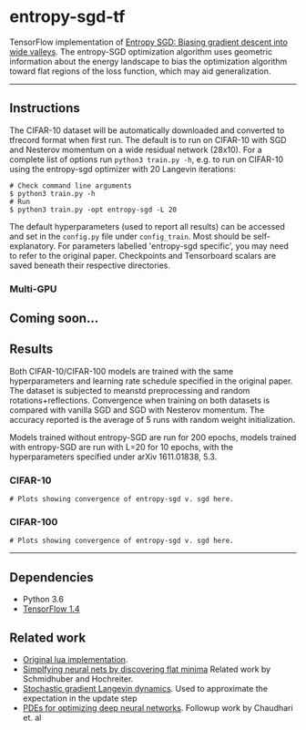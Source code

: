 # entropy-sgd-tf

TensorFlow implementation of [Entropy SGD: Biasing gradient descent into wide valleys](https://arxiv.org/pdf/1611.01838.pdf). The entropy-SGD optimization algorithm uses geometric information about the energy landscape to bias the optimization algorithm toward flat regions of the loss function, which may aid generalization.

-----------------------------
## Instructions
The CIFAR-10 dataset will be automatically downloaded and converted to tfrecord format when first run. The default is
to run on CIFAR-10 with SGD and Nesterov momentum on a wide residual network (28x10). For a complete list of options run `python3 train.py -h`, e.g. to run
on CIFAR-10 using the entropy-sgd optimizer with 20 Langevin iterations:
```
# Check command line arguments
$ python3 train.py -h
# Run
$ python3 train.py -opt entropy-sgd -L 20
```
The default hyperparameters (used to report all results) can be accessed and set in the `config.py` file under `config_train`. Most should
be self-explanatory. For parameters labelled 'entropy-sgd specific', you may need to refer to the original paper.
Checkpoints and Tensorboard scalars are saved beneath their respective directories. 

### Multi-GPU
Coming soon...
-----------------------------
## Results
Both CIFAR-10/CIFAR-100 models are trained with the same hyperparameters and learning rate schedule specified in the original paper. The dataset is subjected to meanstd preprocessing and random rotations+reflections. Convergence when training on both datasets is compared with vanilla SGD and SGD with Nesterov momentum. The accuracy reported is the average of 5 runs with random weight initialization.

Models trained without entropy-SGD are run for 200 epochs, models trained with entropy-SGD are run with L=20 for 10
epochs, with the hyperparameters specified under arXiv 1611.01838, 5.3.

### CIFAR-10
```
# Plots showing convergence of entropy-sgd v. sgd here.
```
### CIFAR-100
```
# Plots showing convergence of entropy-sgd v. sgd here.
```
-----------------------------

## Dependencies
* Python 3.6
* [TensorFlow 1.4](https://www.tensorflow.org/)

## Related work
* [Original lua implementation](https://github.com/ucla-vision/entropy-sgd).
* [Simplfying neural nets by discovering flat minima](https://papers.nips.cc/paper/899-simplifying-neural-nets-by-discovering-flat-minima.pdf) Related work by Schmidhuber and Hochreiter.
* [Stochastic gradient Langevin dynamics](https://www.ics.uci.edu/~welling/publications/papers/stoclangevin_v6.pdf#cite.RobCas2004a). Used to approximate the expectation in the update step
* [PDEs for optimizing deep neural networks](https://arxiv.org/pdf/1704.04932.pdf). Followup work by Chaudhari et. al
